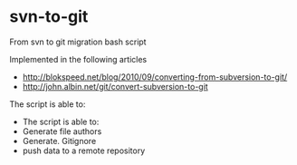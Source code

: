 svn-to-git
========

From svn to git migration bash script

Implemented in the following articles
- http://blokspeed.net/blog/2010/09/converting-from-subversion-to-git/
- http://john.albin.net/git/convert-subversion-to-git

The script is able to:
- The script is able to:
- Generate file authors
- Generate. Gitignore
- push data to a remote repository